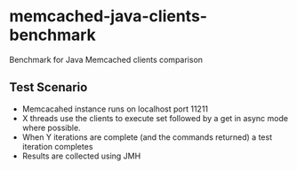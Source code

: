 # memcached-java-clients-benchmark
Benchmark for Java Memcached clients comparison

## Test Scenario
- Memcacahed instance runs on localhost port 11211
- X threads use the clients to execute set followed by a get in async mode where possible.
- When Y iterations are complete (and the commands returned) a test iteration completes
- Results are collected using JMH